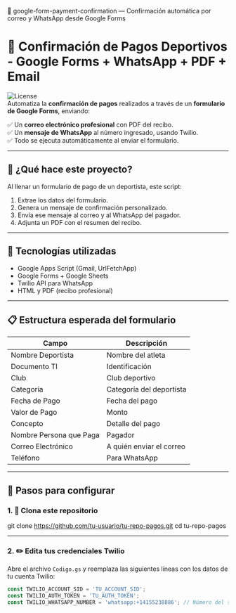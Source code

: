 📘 google-form-payment-confirmation — Confirmación automática por correo y WhatsApp desde Google Forms
# 📄 Confirmación de Pagos Deportivos - Google Forms + WhatsApp + PDF + Email

![License](https://img.shields.io/badge/license-MIT-blue.svg)  
Automatiza la **confirmación de pagos** realizados a través de un **formulario de Google Forms**, enviando:

✅ Un **correo electrónico profesional** con PDF del recibo.  
✅ Un **mensaje de WhatsApp** al número ingresado, usando Twilio.  
✅ Todo se ejecuta automáticamente al enviar el formulario.  

---

## 🚀 ¿Qué hace este proyecto?

Al llenar un formulario de pago de un deportista, este script:

1. Extrae los datos del formulario.
2. Genera un mensaje de confirmación personalizado.
3. Envía ese mensaje al correo y al WhatsApp del pagador.
4. Adjunta un PDF con el resumen del recibo.

---

## 🧩 Tecnologías utilizadas

- Google Apps Script (Gmail, UrlFetchApp)
- Google Forms + Google Sheets
- Twilio API para WhatsApp
- HTML y PDF (recibo profesional)

---

## 📋 Estructura esperada del formulario

| Campo | Descripción |
|-------|-------------|
| Nombre Deportista | Nombre del atleta |
| Documento TI | Identificación |
| Club | Club deportivo |
| Categoría | Categoría del deportista |
| Fecha de Pago | Fecha del pago |
| Valor de Pago | Monto |
| Concepto | Detalle del pago |
| Nombre Persona que Paga | Pagador |
| Correo Electrónico | A quién enviar el correo |
| Teléfono | Para WhatsApp |

---

## 🔧 Pasos para configurar

### 1. 🔁 Clona este repositorio


git clone https://github.com/tu-usuario/tu-repo-pagos.git
cd tu-repo-pagos

---

### 2. ✏️ Edita tus credenciales Twilio

Abre el archivo `Codigo.gs` y reemplaza las siguientes líneas con los datos de tu cuenta Twilio:

```javascript
const TWILIO_ACCOUNT_SID = 'TU_ACCOUNT_SID';
const TWILIO_AUTH_TOKEN = 'TU_AUTH_TOKEN';
const TWILIO_WHATSAPP_NUMBER = 'whatsapp:+14155238886'; // Número del sandbox de Twilio


